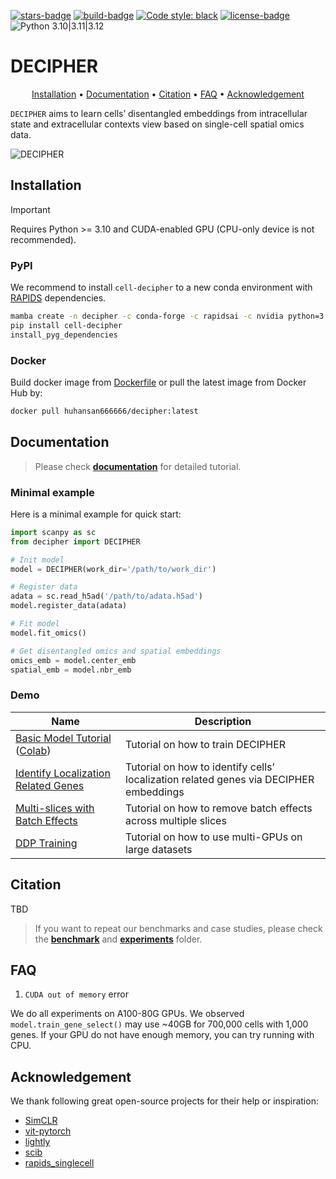 [![stars-badge](https://img.shields.io/github/stars/gao-lab/DECIPHER?logo=GitHub&color=yellow)](https://github.com/gao-lab/DECIPHER/stargazers)
[![build-badge](https://github.com/gao-lab/DECIPHER/actions/workflows/build.yml/badge.svg)](https://github.com/gao-lab/DECIPHER/actions/workflows/build.yml)
[![Code style: black](https://img.shields.io/badge/code%20style-black-000000.svg)](https://github.com/psf/black)
[![license-badge](https://img.shields.io/badge/License-MIT-yellow.svg)](https://opensource.org/licenses/MIT)
![Python 3.10|3.11|3.12](https://img.shields.io/badge/python-3.10%20%7C%203.11%20%7C%203.12-blue.svg)


# DECIPHER
<div align="center">

[Installation](#Installation) • [Documentation](#Documentation) • [Citation](#Citation) • [FAQ](#FAQ) • [Acknowledgement](#Acknowledgement)

</div>

`DECIPHER` aims to learn cells’ disentangled embeddings from intracellular state and extracellular contexts view based on single-cell spatial omics data.

![DECIPHER](./docs/_static/Model.png)

## Installation
> [!IMPORTANT]
> Requires Python >= 3.10 and CUDA-enabled GPU (CPU-only device is not recommended).

### PyPI
We recommend to install `cell-decipher` to a new conda environment with [RAPIDS](https://docs.rapids.ai/install) dependencies.

```sh
mamba create -n decipher -c conda-forge -c rapidsai -c nvidia python=3.11 rapids=24.04 cuda-version=11.8 cudnn cutensor cusparselt -y && conda activate decipher
pip install cell-decipher
install_pyg_dependencies
```

### Docker
Build docker image from [Dockerfile](./Dockerfile) or pull the latest image from Docker Hub by:
```sh
docker pull huhansan666666/decipher:latest
```

## Documentation
> Please check [**documentation**](https://slat.readthedocs.io/en/latest/) for detailed tutorial.

### Minimal example
Here is a minimal example for quick start:

```python
import scanpy as sc
from decipher import DECIPHER

# Init model
model = DECIPHER(work_dir='/path/to/work_dir')

# Register data
adata = sc.read_h5ad('/path/to/adata.h5ad')
model.register_data(adata)

# Fit model
model.fit_omics()

# Get disentangled omics and spatial embeddings
omics_emb = model.center_emb
spatial_emb = model.nbr_emb
```

### Demo

| Name                                    | Description                                                  |
| --------------------------------------- | ------------------------------------------------------------ |
| [Basic Model Tutorial]() ([Colab](https://colab.research.google.com/drive/14PEtrgqlf-KbLOTfBLc9gbx0YvY6mi0S?usp=sharing))                | Tutorial on how to train DECIPHER                            |
| [Identify Localization Related Genes]() | Tutorial on how to identify cells’ localization related genes via DECIPHER embeddings|
| [Multi-slices with Batch Effects]()     | Tutorial on how to remove batch effects across multiple slices |
| [DDP Training]()                        | Tutorial on how to use multi-GPUs on large datasets          |


## Citation
TBD

> If you want to repeat our benchmarks and case studies, please check the [**benchmark**](./benchmark/README.md) and [**experiments**](./experiments/README.md) folder.

## FAQ
1. `CUDA out of memory` error

We do all experiments on A100-80G GPUs. We observed `model.train_gene_select()` may use ~40GB for 700,000 cells with 1,000 genes. If your GPU do not have enough memory, you can try running with CPU.


## Acknowledgement
We thank following great open-source projects for their help or inspiration:

- [SimCLR](https://github.com/sthalles/SimCLR)
- [vit-pytorch](https://github.com/lucidrains/vit-pytorch)
- [lightly](https://github.com/lightly-ai/lightly)
- [scib](https://github.com/theislab/scib)
- [rapids_singlecell](https://github.com/scverse/rapids_singlecell/)
